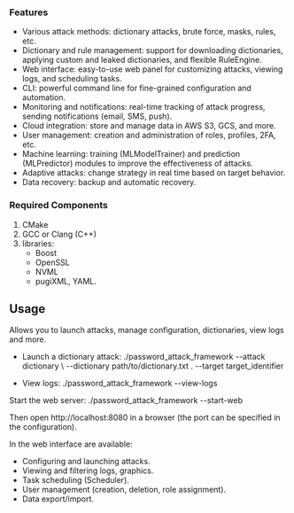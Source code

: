 

### Features
- Various attack methods: dictionary attacks, brute force, masks, rules, etc.
- Dictionary and rule management: support for downloading dictionaries, applying custom and leaked dictionaries, and flexible RuleEngine.
- Web interface: easy-to-use web panel for customizing attacks, viewing logs, and scheduling tasks.
- CLI: powerful command line for fine-grained configuration and automation.
- Monitoring and notifications: real-time tracking of attack progress, sending notifications (email, SMS, push).
- Cloud integration: store and manage data in AWS S3, GCS, and more.
- User management: creation and administration of roles, profiles, 2FA, etc.
- Machine learning: training (MLModelTrainer) and prediction (MLPredictor) modules to improve the effectiveness of attacks.
- Adaptive attacks: change strategy in real time based on target behavior.
- Data recovery: backup and automatic recovery.

### Required Components
1. CMake
2. GCC or Clang (C++) 
3. libraries:  
   - Boost  
   - OpenSSL 
   - NVML  
   - pugiXML, YAML.  
## Usage
Allows you to launch attacks, manage configuration, dictionaries, view logs and more.

- Launch a dictionary attack:  ./password_attack_framework --attack dictionary \ --dictionary path/to/dictionary.txt \. --target target_identifier
      
- View logs:  ./password_attack_framework --view-logs

Start the web server:  ./password_attack_framework --start-web

Then open http://localhost:8080 in a browser (the port can be specified in the configuration). 

In the web interface are available:
- Configuring and launching attacks.  
- Viewing and filtering logs, graphics.  
- Task scheduling (Scheduler).  
- User management (creation, deletion, role assignment).  
- Data export/import.
